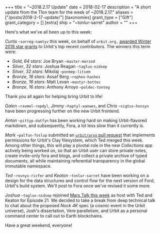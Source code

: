 +++
title = "~2018.2.17 Update"
date = 2018-02-17
description = "A short update from the Tlon team for the week of ~2018.2.17."
aliases = ["/posts/2018-2-17-update/"]
[taxonomies]
grant_type = ["Gift"]
grant_category = []
[extra]
ship = "~tonlur-sarret"
author = ""
+++

Here's what we've all been up to this week:

_Curtis_ `~sorreg-namtyv` this week, on behalf of `urbit.org,` [awarded Winter 2018 star grants](https://fora.urbit.org/posts/~2018.2.13..20.22.22..bddb~) to Urbit's top recent contributors. The winners this term were:

- _Gold_, _64 stars_: Joe Bryan `~master-morzod`
- _Silver_, _32 stars_: Joshua Reagan `~taglux-nidsep`
- _Silver_, _32 stars_: Mikolaj `~ponmep-litsem`
- _Bronze_, _16 stars_: Assaf Berg `~rophex-hashes`
- _Bronze_, _16 stars_: Matt Levan `~mastyr-bottec`
- _Bronze_, _16 stars_: Anthony Arroyo `~poldec-tonteg`

Thank you all again for helping bring Urbit to life!

_Galen_ `~ravmel-ropdyl`, _Jimmy_ `~haptyl-wanwes`, and _Chris_ `~sigtus-hossyn` have been progressing further on the new Urbit frontend.

_Anton_ `~pittyp-datfyn` has been working hard on making Urbit-flavored markdown, and subsequently, Fora, a lot less slow than it currently is.

_Mark_ `~palfun-foslup` submitted an [`urbit/arvo` pull request](https://github.com/urbit/arvo/pull/610) that implements permissions for Urbit's Clay filesystem, which Ted merged this week. Among other things, this will play a pivotal role in the new _Collections_ app actively being worked on, so that an Urbit user can store private notes, create invite-only fora and blogs, and collect a private archive of typed documents, all while maintaining referential transparency in the global immutable namespace.

_Ted_ `~rovnys-ricfer` and _Keaton_ `~tonlur-sarret` have been working on a design for the data structures and control flow for the next version of Ford, Urbit's build system. We'll post to Fora once we've revised it some more.

_Joshua_ `~taglux-nidsep` rejoined [Mars Talk this week](https://www.youtube.com/watch?v=--hvpMqIeSA) as host with Ted and Keaton for Episode 21. We decided to take a break from deep technical talk to chat about the proposed _Nock 4K_ spec (a cosmic event in the Urbit universe), Josh's dissertation, Vere parallelism, and Urbit as a personal command center to call out to Earth blockchains.

Have a great weekend, everyone!
